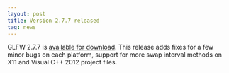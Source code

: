 ```yaml
---
layout: post
title: Version 2.7.7 released
tag: news
---
```


GLFW 2.7.7 is [available for download](download.html). 
This release adds fixes for a few minor bugs on each platform, support
for more swap interval methods on X11 and Visual C++ 2012 project
files.